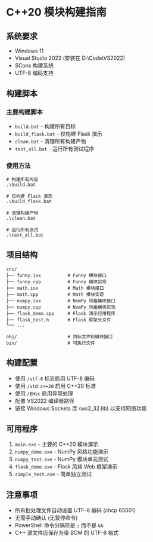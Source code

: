 # C++20 模块构建指南

## 系统要求

- Windows 11
- Visual Studio 2022 (安装在 D:\Code\VS2022)
- SCons 构建系统
- UTF-8 编码支持

## 构建脚本

### 主要构建脚本

- `build.bat` - 构建所有目标
- `build_flask.bat` - 仅构建 Flask 演示
- `clean.bat` - 清理所有构建产物
- `test_all.bat` - 运行所有测试程序

### 使用方法

```batch
# 构建所有内容
.\build.bat

# 仅构建 Flask 演示
.\build_flask.bat

# 清理构建产物
.\clean.bat

# 运行所有测试
.\test_all.bat
```

## 项目结构

```
src/
├── funny.ixx          # Funny 模块接口
├── funny.cpp          # Funny 模块实现
├── math.ixx           # Math 模块接口
├── math.cpp           # Math 模块实现
├── numpy.ixx          # NumPy 风格模块接口
├── numpy.cpp          # NumPy 风格模块实现
├── flask_demo.cpp     # Flask 演示应用程序
├── flask_test.h       # Flask 框架头文件
└── ...

obj/                   # 目标文件和模块接口
bin/                   # 可执行文件
```

## 构建配置

- 使用 `/utf-8` 标志启用 UTF-8 编码
- 使用 `/std:c++20` 启用 C++20 标准
- 使用 `/EHsc` 启用异常处理
- 配置 VS2022 编译器路径
- 链接 Windows Sockets 库 (ws2_32.lib) 以支持网络功能

## 可用程序

1. `main.exe` - 主要的 C++20 模块演示
2. `numpy_demo.exe` - NumPy 风格功能演示
3. `numpy_test.exe` - NumPy 模块单元测试
4. `flask_demo.exe` - Flask 风格 Web 框架演示
5. `simple_test.exe` - 简单独立测试

## 注意事项

- 所有批处理文件自动设置 UTF-8 编码 (chcp 65001)
- 无需手动确认 (无暂停命令)
- PowerShell 命令分隔符是 `;` 而不是 `&&`
- C++ 源文件应保存为带 BOM 的 UTF-8 格式